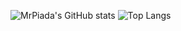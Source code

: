 ![MrPiada's GitHub stats](https://github-readme-stats.vercel.app/api?username=MrPiada&show_icons=true&theme=radical) ![Top Langs](https://github-readme-stats.vercel.app/api/top-langs/?username=MrPiada&langs_count=12&layout=compact&exclude_repo=rba)
